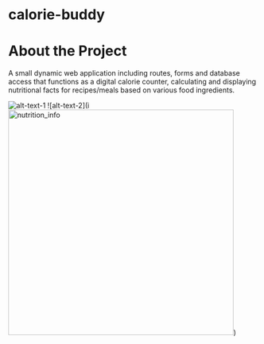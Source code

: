 # calorie-buddy

# About the Project
A small dynamic web application including routes, forms and database access that functions as a digital calorie counter, calculating and displaying nutritional facts for recipes/meals based on various food ingredients.

![alt-text-1]("https://user-images.githubusercontent.com/58553029/197101574-34b68a67-ccb7-48fe-9b76-cef212d5f5fc.png") ![alt-text-2](i<img width="453" alt="nutrition_info" src="https://user-images.githubusercontent.com/58553029/197101595-cef42b16-bbb2-4781-8c4c-83705e0926a2.png">)
